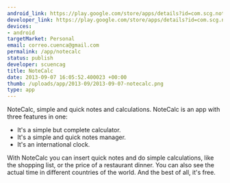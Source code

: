 ```yaml
--- 
android_link: https://play.google.com/store/apps/details?id=com.scg.notecalc
developer_link: https://play.google.com/store/apps/details?id=com.scg.notecalc
devices: 
- android
targetMarket: Personal
email: correo.cuenca@gmail.com
permalink: /app/notecalc
status: publish
developer: scuencag
title: NoteCalc
date: 2013-09-07 16:05:52.400023 +00:00
thumb: /uploads/app/2013-09/2013-09-07-notecalc.png
type: app
---
```


NoteCalc, simple and quick notes and calculations.
NoteCalc is an app with three features in one:
- It's a simple but complete calculator.
- It's a simple and quick notes manager.
- It's an international clock.

With NoteCalc you can insert quick notes and do simple calculations, like the shopping list, or the price of a restaurant dinner. You can also see the actual time in different countries of the world.
And the best of all, it's free.
